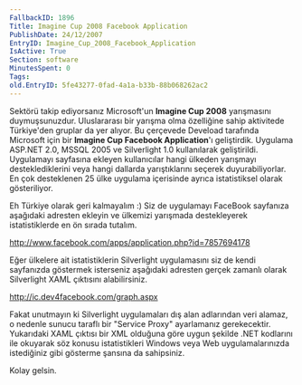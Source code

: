 ```yaml
---
FallbackID: 1896
Title: Imagine Cup 2008 Facebook Application
PublishDate: 24/12/2007
EntryID: Imagine_Cup_2008_Facebook_Application
IsActive: True
Section: software
MinutesSpent: 0
Tags: 
old.EntryID: 5fe43277-0fad-4a1a-b33b-88b068262ac2
---
```

Sektörü takip ediyorsanız Microsoft'un **Imagine Cup 2008** yarışmasını
duymuşsunuzdur. Uluslararası bir yarışma olma özelliğine sahip
aktivitede Türkiye'den gruplar da yer alıyor. Bu çerçevede Deveload
tarafında Microsoft için bir **Imagine Cup Facebook Application**'ı
geliştirdik. Uygulama ASP.NET 2.0, MSSQL 2005 ve Silverlight 1.0
kullanılarak geliştirildi. Uygulamayı sayfasına ekleyen kullanıcılar
hangi ülkeden yarışmayı desteklediklerini veya hangi dallarda
yarıştıklarını seçerek duyurabiliyorlar. En çok desteklenen 25 ülke
uygulama içerisinde ayrıca istatistiksel olarak gösteriliyor.

Eh Türkiye olarak geri kalmayalım :) Siz de uygulamayı FaceBook
sayfanıza aşağıdaki adresten ekleyin ve ülkemizi yarışmada destekleyerek
istatistiklerde en ön sırada tutalım.

<http://www.facebook.com/apps/application.php?id=7857694178>

Eğer ülkelere ait istatistiklerin Silverlight uygulamasını siz de kendi
sayfanızda göstermek isterseniz aşağıdaki adresten gerçek zamanlı olarak
Silverlight XAML çıktısını alabilirsiniz.

<http://ic.dev4facebook.com/graph.aspx>

Fakat unutmayın ki Silverlight uygulamaları dış alan adlarından veri
alamaz, o nedenle sunucu taraflı bir "Service Proxy" ayarlamanız
gerekecektir. Yukarıdaki XAML çıktısı bir XML olduğuna göre uygun
şekilde .NET kodlarını ile okuyarak söz konusu istatistikleri Windows
veya Web uygulamalarınızda istediğiniz gibi gösterme şansına da
sahipsiniz.

Kolay gelsin.


